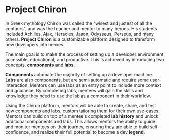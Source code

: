 # Project Chiron
In Greek mythology Chiron was called the "wisest and justest of all the centaurs", and was the teacher and mentor to many heroes. His students included Achilles, Ajax, Heracles, Jason, Odysseus, Perseus, and many others. **Project Chiron** is a customizable platform designed to transform new developers into heroes. 

The main goal is to make the process of setting up a developer environment accessible, educational, and productive. This is achieved by introducing two concepts, **components** and **labs**. 

**Components** automate the majority of setting up a developer machine. **Labs** are also components, but are semi-automatic and require some user-interaction. Mentors can use labs as an entry point to include more context and guidance. By completing labs, mentees will gain the skills and knowledge they need to use the lab as a component in their workflow.  

Using the Chiron platform, mentors will be able to create, share, and test new components and labs, custom tailoring them for their own use-cases. Mentors can build on top of a mentee's completed **lab history** and unlock additional components and labs. This allows mentors the ability to guide and monitor mentees on their journey, ensuring they are able to build self-confidence, and realize their full potential to become a dev **legend**.